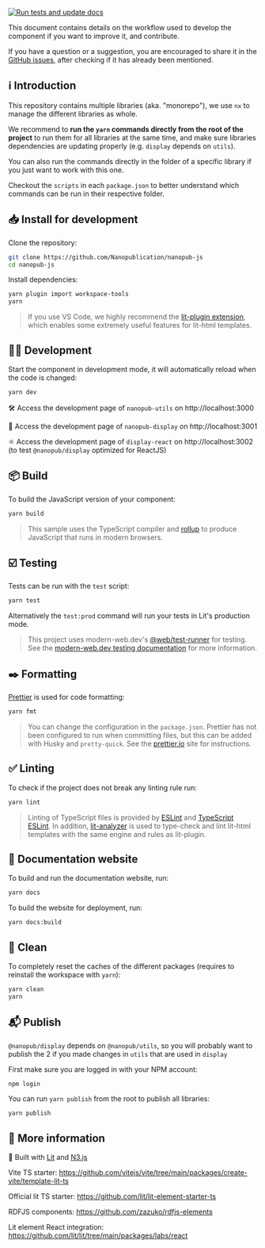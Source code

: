 [![Run tests and update docs](https://github.com/Nanopublication/nanopub-js/actions/workflows/build.yml/badge.svg)](https://github.com/Nanopublication/nanopub-js/actions/workflows/build.yml)

This document contains details on the workflow used to develop the component if you want to improve it, and contribute.

If you have a question or a suggestion, you are encouraged to share it in the [GitHub issues](https://github.com/Nanopublication/nanopub-js/issues), after checking if it has already been mentioned.

## ℹ️ Introduction

This repository contains multiple libraries (aka. "monorepo"), we use `nx` to manage the different libraries as whole.

We recommend to **run the `yarn` commands directly from the root of the project** to run them for all libraries at the same time, and make sure libraries dependencies are updating properly (e.g. `display` depends on `utils`).

You can also run the commands directly in the folder of a specific library if you just want to work with this one.

Checkout the `scripts` in each `package.json` to better understand which commands can be run in their respective folder.

## 📥️ Install for development

Clone the repository:

```bash
git clone https://github.com/Nanopublication/nanopub-js
cd nanopub-js
```

Install dependencies:

```bash
yarn plugin import workspace-tools
yarn
```

> If you use VS Code, we highly recommend the [lit-plugin extension](https://marketplace.visualstudio.com/items?itemName=runem.lit-plugin), which enables some extremely useful features for lit-html templates.

## 🧑‍💻 Development

Start the component in development mode, it will automatically reload when the code is changed:

```bash
yarn dev
```

🛠️ Access the development page of `nanopub-utils` on http://localhost:3000

🧬 Access the development page of `nanopub-display` on http://localhost:3001

⚛️ Access the development page of `display-react` on http://localhost:3002 (to test `@nanopub/display` optimized for ReactJS)

## 📦️ Build

To build the JavaScript version of your component:

```bash
yarn build
```

> This sample uses the TypeScript compiler and [rollup](https://rollupjs.org) to produce JavaScript that runs in modern browsers.

## ☑️ Testing

Tests can be run with the `test` script:

```bash
yarn test
```

Alternatively the `test:prod` command will run your tests in Lit's production mode.

> This project uses modern-web.dev's [@web/test-runner](https://www.npmjs.com/package/@web/test-runner) for testing. See the [modern-web.dev testing documentation](https://modern-web.dev/docs/test-runner/overview) for more information.

## ✒️ Formatting

[Prettier](https://prettier.io/) is used for code formatting:

```bash
yarn fmt
```

> You can change the configuration in the `package.json`. Prettier has not been configured to run when committing files, but this can be added with Husky and `pretty-quick`. See the [prettier.io](https://prettier.io/) site for instructions.

## ✅ Linting

To check if the project does not break any linting rule run:

```bash
yarn lint
```

> Linting of TypeScript files is provided by [ESLint](eslint.org) and [TypeScript ESLint](https://github.com/typescript-eslint/typescript-eslint). In addition, [lit-analyzer](https://www.npmjs.com/package/lit-analyzer) is used to type-check and lint lit-html templates with the same engine and rules as lit-plugin.

## 📖 Documentation website

To build and run the documentation website, run:

```bash
yarn docs
```

To build the website for deployment, run:

```bash
yarn docs:build
```

## 🧹 Clean

To completely reset the caches of the different packages (requires to reinstall the workspace with `yarn`):

```bash
yarn clean
yarn
```

## 📬️ Publish

`@nanopub/display` depends on `@nanopub/utils`, so you will probably want to publish the 2 if you made changes in `utils` that are used in `display`

First make sure you are logged in with your NPM account:

```bash
npm login
```

You can run `yarn publish` from the root to publish all libraries:

```bash
yarn publish
```

## 🔗 More information

🔨 Built with [Lit](https://lit.dev/) and [N3.js](https://github.com/rdfjs/N3.js)

Vite TS starter: https://github.com/vitejs/vite/tree/main/packages/create-vite/template-lit-ts

Official lit TS starter: https://github.com/lit/lit-element-starter-ts

RDFJS components: https://github.com/zazuko/rdfjs-elements

Lit element React integration: https://github.com/lit/lit/tree/main/packages/labs/react
